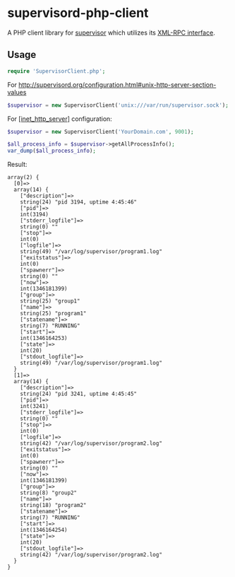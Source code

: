 supervisord-php-client
======================

A PHP client library for [supervisor](http://supervisord.org) which utilizes its [XML-RPC interface](http://supervisord.org/api.html).

Usage
-----

```php
require 'SupervisorClient.php';
```

For http://supervisord.org/configuration.html#unix-http-server-section-values
```php
$supervisor = new SupervisorClient('unix:///var/run/supervisor.sock');
```

For [[inet_http_server]](http://supervisord.org/configuration.html#inet-http-server-section-values) configuration:
```php
$supervisor = new SupervisorClient('YourDomain.com', 9001);
```

```php
$all_process_info = $supervisor->getAllProcessInfo();  
var_dump($all_process_info);
```

Result:

```
array(2) {
  [0]=>
  array(14) {
    ["description"]=>
    string(24) "pid 3194, uptime 4:45:46"
    ["pid"]=>
    int(3194)
    ["stderr_logfile"]=>
    string(0) ""
    ["stop"]=>
    int(0)
    ["logfile"]=>
    string(49) "/var/log/supervisor/program1.log"
    ["exitstatus"]=>
    int(0)
    ["spawnerr"]=>
    string(0) ""
    ["now"]=>
    int(1346181399)
    ["group"]=>
    string(25) "group1"
    ["name"]=>
    string(25) "program1"
    ["statename"]=>
    string(7) "RUNNING"
    ["start"]=>
    int(1346164253)
    ["state"]=>
    int(20)
    ["stdout_logfile"]=>
    string(49) "/var/log/supervisor/program1.log"
  }
  [1]=>
  array(14) {
    ["description"]=>
    string(24) "pid 3241, uptime 4:45:45"
    ["pid"]=>
    int(3241)
    ["stderr_logfile"]=>
    string(0) ""
    ["stop"]=>
    int(0)
    ["logfile"]=>
    string(42) "/var/log/supervisor/program2.log"
    ["exitstatus"]=>
    int(0)
    ["spawnerr"]=>
    string(0) ""
    ["now"]=>
    int(1346181399)
    ["group"]=>
    string(8) "group2"
    ["name"]=>
    string(18) "program2"
    ["statename"]=>
    string(7) "RUNNING"
    ["start"]=>
    int(1346164254)
    ["state"]=>
    int(20)
    ["stdout_logfile"]=>
    string(42) "/var/log/supervisor/program2.log"
  }
}
```
